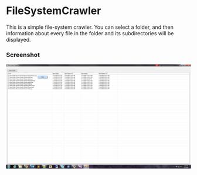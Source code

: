 # FileSystemCrawler

This is a simple file-system crawler. You can select a folder, and then information about every file in the folder and its subdirectories will be displayed.

### Screenshot

![Alt text](https://github.com/scMarth/FileSystemCrawler/blob/master/screenshots/screenshot.png?raw=true)
